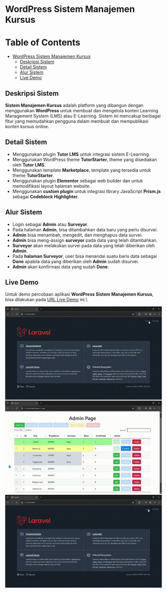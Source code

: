 # WordPress Sistem Manajemen Kursus

# Table of Contents

- [WordPress Sistem Manajemen Kursus](#wordpress-sistem-manajemen-kursus)
  - [Deskripsi Sistem](#deskripsi-sistem)
  - [Detail Sistem](#detail-sistem)
  - [Alur Sistem](#alur-sistem)
  - [Live Demo](#live-demo)

## Deskripsi Sistem
**Sistem Manajemen Kursus** adalah platform yang dibangun dengan menggunakan **WordPress** untuk membuat dan mengelola konten Learning Management System (LMS) atau E-Learning. Sistem ini mencakup berbagai fitur yang memudahkan pengguna dalam membuat dan mempublikasi konten kursus online.

## Detail Sistem
- Menggunakan plugin **Tutor LMS** untuk integrasi sistem E-Learning.
- Menggunakan WordPress theme **TutorStarter**, theme yang disediakan oleh **Tutor LMS**.
- Menggunakan template **Marketplace**, template yang tersedia untuk theme **TutorStarter**.
- Menggunakan plugin **Elementor** sebagai web builder dan untuk memodifikasi layout halaman website.
- Menggunakan **custom plugin** untuk integrasi library JavaScript **Prism.js** sebagai **Codeblock Highlighter**.

## Alur Sistem
- Login sebagai **Admin** atau **Surveyor**.
- Pada halaman **Admin**, bisa ditambahkan data baru yang perlu disurvei.
- **Admin** bisa menambah, mengedit, dan menghapus data survei.
- **Admin** bisa meng-assign **surveyor** pada data yang telah ditambahkan.
- **Surveyor** akan melakukan survei pada data yang telah diberikan oleh **Admin**.
- Pada **halaman Surveyor**, user bisa menandai suatu baris data sebagai **Done** apabila data yang diberikan oleh **Admin** sudah disurvei.
- **Admin** akan konfirmasi data yang sudah **Done**.

## Live Demo
Untuk demo percobaan aplikasi **WordPress Sistem Manajemen Kursus**, bisa dilakukan pada
[URL Live Demo](https://learning.samreact.my.id/) ini.\

![Demo Administrasi Survei Admin #01 GIF](https://github.com/samdhila/media/blob/main/laravel/lara01-optimized.gif)
![Demo Administrasi Survei Admin #02 GIF](https://github.com/samdhila/media/blob/main/laravel/lara02-optimized.gif)
![Demo Administrasi Survei User #01 GIF](https://github.com/samdhila/media/blob/main/laravel/lara03-optimized.gif)
